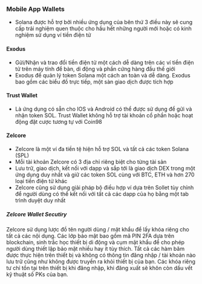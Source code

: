 ### Mobile App Wallets
- Solana được hỗ trợ bởi nhiều ứng dụng của bên thứ 3 điều này sẽ cung cấp trải nghiệm quen thuộc cho hầu hết những người mới hoặc có kinh nghiệm sử dụng ví tiền điện tử

#### Exodus
- Gửi/Nhận và trao đổi tiền điện tử một cách dễ dàng trên các ví tiền điện tử trên máy tính để bàn, di động và phần cứng hàng đầu thế giới
- Exodus để quản lý token Solana một cách an toàn và dễ dàng. Exodus bao gồm các biểu đồ trực tiếp, một sàn giao dịch được tích hợp

#### Trust Wallet
- Là ứng dụng có sẵn cho IOS và Android có thể được sử dụng để gửi và nhận token SOL. Trust Wallet không hỗ trợ tài khoản cổ phần hoặc hoạt động đặt cược tương tự với Coin98

#### Zelcore
- Zelcore là một ví đa tiền tệ hiện hỗ trợ SOL và tất cả các token Solana (SPL) 
- Mỗi tài khoản Zelcore có 3 địa chỉ riêng biệt cho từng tài sản 
- Lưu trữ, giao dịch, kết nối với dapp và sắp tới là giao dịch DEX trong một ứng dụng duy nhất và giữ các token SOL cùng với BTC, ETH và hơn 270 loại tiền điện tử khác
- Zelcore cũng sử dụng giải pháp bộ điều hợp ví dựa trên Sollet tùy chỉnh để người dùng có thể kết nối với tất cả các dapp của họ bằng một tab trình duyệt duy nhất
##### Zelcore Wallet Secutiry
Zelcore sử dụng lược đồ tên người dùng / mật khẩu để lấy khóa riêng cho tất cả các nội dụng. Các lớp bảo mật bao gồm mã PIN 2FA dựa trên blockchain, sinh trắc học thiết bị di động và cụm mật khẩu để cho phép người dùng thiết lập bảo mật nhiều hay ít tùy thích. Tất cả các hàm băm được thực hiện trên thiết bị và không có thông tin đăng nhập / tài khoản nào lưu trữ cũng như không được truyền ra khỏi thiết bị của bạn. Các khóa riêng tư chỉ tồn tại trên thiết bị khi đăng nhập, khi đăng xuất sẽ khôn còn dấu vết kỹ thuật số PKs của bạn.